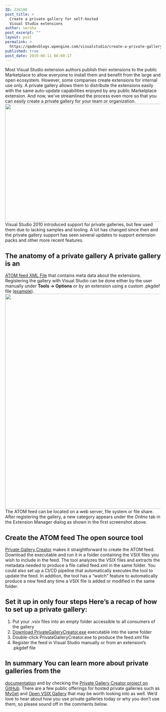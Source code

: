 ```yaml
---
ID: 226190
post_title: >
  Create a private gallery for self-hosted
  Visual Studio extensions
author: seroha
post_excerpt: ""
layout: post
permalink: >
  https://qadevblogs.wpengine.com/visualstudio/create-a-private-gallery-for-self-hosted-visual-studio-extensions-2/
published: true
post_date: 2019-06-11 08:00:17
---
```

Most Visual Studio extension authors publish their extensions to the public Marketplace to allow everyone to install them and benefit from the large and open ecosystem. However, some companies create extensions for internal use only. A private gallery allows them to distribute the extensions easily with the same auto-update capabilities enjoyed by any public Marketplace extension. And now, we've streamlined the process even more so that you can easily create a private gallery for your team or organization. <img class="alignnone size-full wp-image-225679" src="https://devblogs.microsoft.com/visualstudio/wp-content/uploads/sites/4/2019/06/private-gallery-online-tab.png" alt="" width="933" height="382" /> Visual Studio 2010 introduced support for private galleries, but few used them due to lacking samples and tooling. A lot has changed since then and the private gallery support has seen several updates to support extension packs and other more recent features.

## The anatomy of a private gallery A private gallery is an

[ATOM feed XML File][1] that contains meta data about the extensions. Registering the gallery with Visual Studio can be done either by the user manually under **Tools -> Options** or by an extension using a custom .pkgdef file ([example][2]). <img class="alignnone size-full wp-image-225678" src="https://devblogs.microsoft.com/visualstudio/wp-content/uploads/sites/4/2019/06/extension-options.png" alt="" width="967" height="696" /> The ATOM feed can be located on a web server, file system or file share. After registering the gallery, a new category appears under the *Online* tab in the Extension Manager dialog as shown in the first screenshot above.

## Create the ATOM feed The open source tool

[Private Gallery Creator][3] makes it straightforward to create the ATOM feed. Download the executable and run it in a folder containing the VSIX files you wish to include in the feed. The tool analyzes the VSIX files and extracts the metadata needed to produce a file called feed.xml in the same folder. You could also set up a CI/CD pipeline that automatically executes the tool to update the feed. In addition, the tool has a “watch” feature to automatically produce a new feed any time a VSIX file is added or modified in the same folder.

## Set it up in only four steps Here’s a recap of how to set up a private gallery:

1.  Put your .vsix files into an empty folder accessible to all consumers of the gallery
2.  [Download PrivateGalleryCreator.exe][4] executable into the same folder
3.  Double-click PrivateGalleryCreator.exe to produce the feed.xml file
4.  Register the feed in Visual Studio manually or from an extension’s .pkgdef file

## In summary You can learn more about private galleries from the

[documentation][5] and by checking the [Private Gallery Creator project on GitHub][4]. There are a few public offerings for hosted private galleries such as [MyGet][6] and [Open VSIX Gallery][7] that may be worth looking into as well. We’d love to hear about how you use private galleries today or why you don’t use them, so please sound off in the comments below.

 [1]: https://docs.microsoft.com/visualstudio/extensibility/how-to-create-an-atom-feed-for-a-private-gallery
 [2]: https://github.com/madskristensen/VsixGalleryExtension/blob/master/src/feed.pkgdef
 [3]: https://github.com/madskristensen/PrivateGalleryCreator
 [4]: https://github.com/madskristensen/PrivateGalleryCreator/releases
 [5]: https://docs.microsoft.com/visualstudio/extensibility/private-galleries
 [6]: https://www.myget.org/vsix
 [7]: http://vsixgallery.com/